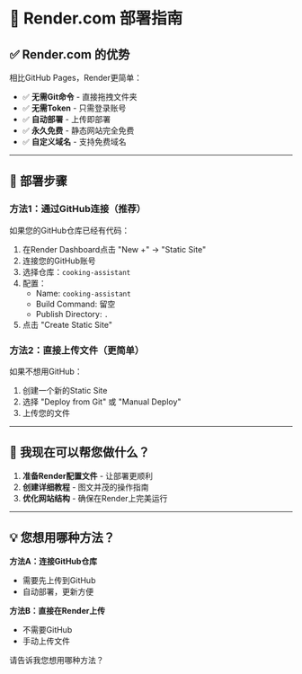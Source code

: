 # 🚀 Render.com 部署指南

## ✅ Render.com 的优势

相比GitHub Pages，Render更简单：

- ✅ **无需Git命令** - 直接拖拽文件夹
- ✅ **无需Token** - 只需登录账号
- ✅ **自动部署** - 上传即部署
- ✅ **永久免费** - 静态网站完全免费
- ✅ **自定义域名** - 支持免费域名

---

## 📝 部署步骤

### 方法1：通过GitHub连接（推荐）

如果您的GitHub仓库已经有代码：

1. 在Render Dashboard点击 "New +" → "Static Site"
2. 连接您的GitHub账号
3. 选择仓库：`cooking-assistant`
4. 配置：
   - Name: `cooking-assistant`
   - Build Command: 留空
   - Publish Directory: `.`
5. 点击 "Create Static Site"

### 方法2：直接上传文件（更简单）

如果不想用GitHub：

1. 创建一个新的Static Site
2. 选择 "Deploy from Git" 或 "Manual Deploy"
3. 上传您的文件

---

## 🎯 我现在可以帮您做什么？

1. **准备Render配置文件** - 让部署更顺利
2. **创建详细教程** - 图文并茂的操作指南
3. **优化网站结构** - 确保在Render上完美运行

---

## 💡 您想用哪种方法？

**方法A：连接GitHub仓库**
- 需要先上传到GitHub
- 自动部署，更新方便

**方法B：直接在Render上传**
- 不需要GitHub
- 手动上传文件

请告诉我您想用哪种方法？

